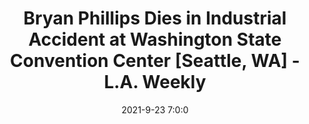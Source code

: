 ---
"title": "Bryan Phillips Dies in Industrial Accident at Washington State Convention Center [Seattle, WA] - L.A. Weekly"
"date": "2021-9-23 7:0:0"
"feed_name": "GOOGLENEWSINDUSTRIAL"
"feed_website": "https://news.google.com/search?q=industrial%2Bincident&hl=en-US&gl=US&ceid=US:en"
"feed_rss": "https://news.google.com/rss/search?q=industrial%2Bincident&hl=en-US&gl=US&ceid=US:en"
"link": "https://www.laweekly.com/bryan-phillips-dies-industrial-accident-washington-state-convention-center-seattle-wa/"
"source": "{'href': 'https://www.laweekly.com', 'title': 'L.A. Weekly'}"
"file": "_posts/2021-1-1-5a2ea2f7415a3e50b462f61bf93213ee9094de74.md"
"accident": "1"
"drilling": "1"
"dead": "1"
"injured": "0"
"arrested": "0"
"place": "seattle"
"where": "industrial site"
"causes": "unknown"
"place_uri": "http://en.wikipedia.org/wiki/Seattle"
---